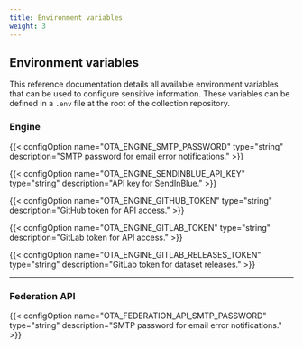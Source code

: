 ```yaml
---
title: Environment variables
weight: 3
---
```


## Environment variables

This reference documentation details all available environment variables that can be used to configure sensitive information. These variables can be defined in a `.env` file at the root of the collection repository.

### Engine

{{< configOption name="OTA_ENGINE_SMTP_PASSWORD" type="string" description="SMTP password for email error notifications." >}}

{{< configOption name="OTA_ENGINE_SENDINBLUE_API_KEY" type="string" description="API key for SendInBlue." >}}

{{< configOption name="OTA_ENGINE_GITHUB_TOKEN" type="string" description="GitHub token for API access." >}}

{{< configOption name="OTA_ENGINE_GITLAB_TOKEN" type="string" description="GitLab token for API access." >}}

{{< configOption name="OTA_ENGINE_GITLAB_RELEASES_TOKEN" type="string" description="GitLab token for dataset releases." >}}

---

### Federation API 

{{< configOption name="OTA_FEDERATION_API_SMTP_PASSWORD" type="string" description="SMTP password for email error notifications." >}}
